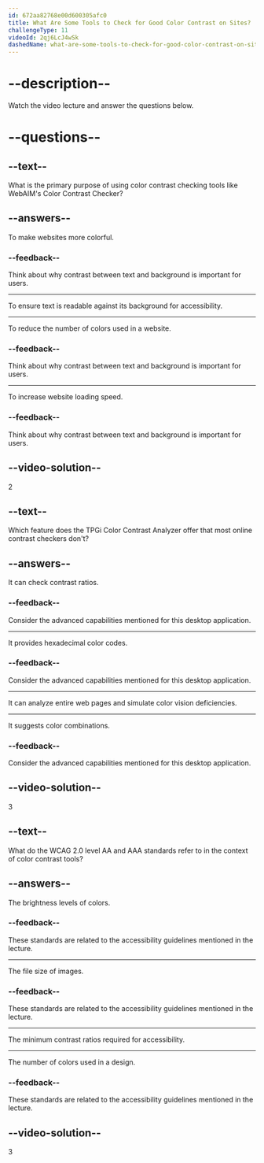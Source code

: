 ```yaml
---
id: 672aa82768e00d600305afc0
title: What Are Some Tools to Check for Good Color Contrast on Sites?
challengeType: 11
videoId: 2qj6LcJ4wSk
dashedName: what-are-some-tools-to-check-for-good-color-contrast-on-sites
---
```


# --description--

Watch the video lecture and answer the questions below.

# --questions--

## --text--

What is the primary purpose of using color contrast checking tools like WebAIM's Color Contrast Checker?

## --answers--

To make websites more colorful.

### --feedback--

Think about why contrast between text and background is important for users.

---

To ensure text is readable against its background for accessibility.

---

To reduce the number of colors used in a website.

### --feedback--

Think about why contrast between text and background is important for users.

---

To increase website loading speed.

### --feedback--

Think about why contrast between text and background is important for users.

## --video-solution--

2

## --text--

Which feature does the TPGi Color Contrast Analyzer offer that most online contrast checkers don't?

## --answers--

It can check contrast ratios.

### --feedback--

Consider the advanced capabilities mentioned for this desktop application.

---

It provides hexadecimal color codes.

### --feedback--

Consider the advanced capabilities mentioned for this desktop application.

---

It can analyze entire web pages and simulate color vision deficiencies.

---

It suggests color combinations.

### --feedback--

Consider the advanced capabilities mentioned for this desktop application.

## --video-solution--

3

## --text--

What do the WCAG 2.0 level AA and AAA standards refer to in the context of color contrast tools?

## --answers--

The brightness levels of colors.

### --feedback--

These standards are related to the accessibility guidelines mentioned in the lecture.

---

The file size of images.

### --feedback--

These standards are related to the accessibility guidelines mentioned in the lecture.

---

The minimum contrast ratios required for accessibility.

---

The number of colors used in a design.

### --feedback--

These standards are related to the accessibility guidelines mentioned in the lecture.

## --video-solution--

3
